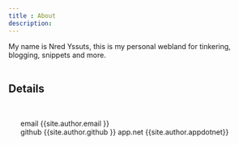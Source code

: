 ```yaml
---
title : About
description:
---
```


My name is Nred Yssuts, this is my personal webland for tinkering, blogging, snippets and more.
<br><br>
<h2>Details</h2><br>
<ul>
  email {{site.author.email }}<br>
  github {{site.author.github }}
  app.net {{site.author.appdotnet}}
</ul>